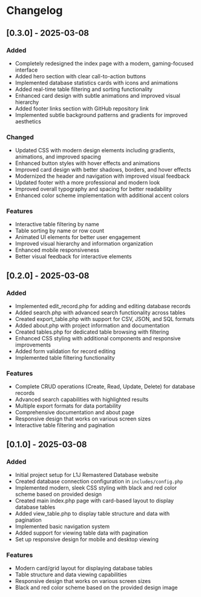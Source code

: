 # Changelog

## [0.3.0] - 2025-03-08

### Added
- Completely redesigned the index page with a modern, gaming-focused interface
- Added hero section with clear call-to-action buttons
- Implemented database statistics cards with icons and animations
- Added real-time table filtering and sorting functionality
- Enhanced card design with subtle animations and improved visual hierarchy
- Added footer links section with GitHub repository link
- Implemented subtle background patterns and gradients for improved aesthetics

### Changed
- Updated CSS with modern design elements including gradients, animations, and improved spacing
- Enhanced button styles with hover effects and animations
- Improved card design with better shadows, borders, and hover effects
- Modernized the header and navigation with improved visual feedback
- Updated footer with a more professional and modern look
- Improved overall typography and spacing for better readability
- Enhanced color scheme implementation with additional accent colors

### Features
- Interactive table filtering by name
- Table sorting by name or row count
- Animated UI elements for better user engagement
- Improved visual hierarchy and information organization
- Enhanced mobile responsiveness
- Better visual feedback for interactive elements

## [0.2.0] - 2025-03-08

### Added
- Implemented edit_record.php for adding and editing database records
- Added search.php with advanced search functionality across tables
- Created export_table.php with support for CSV, JSON, and SQL formats
- Added about.php with project information and documentation
- Created tables.php for dedicated table browsing with filtering
- Enhanced CSS styling with additional components and responsive improvements
- Added form validation for record editing
- Implemented table filtering functionality

### Features
- Complete CRUD operations (Create, Read, Update, Delete) for database records
- Advanced search capabilities with highlighted results
- Multiple export formats for data portability
- Comprehensive documentation and about page
- Responsive design that works on various screen sizes
- Interactive table filtering and pagination

## [0.1.0] - 2025-03-08

### Added
- Initial project setup for L1J Remastered Database website
- Created database connection configuration in `includes/config.php`
- Implemented modern, sleek CSS styling with black and red color scheme based on provided design
- Created main index.php page with card-based layout to display database tables
- Added view_table.php to display table structure and data with pagination
- Implemented basic navigation system
- Added support for viewing table data with pagination
- Set up responsive design for mobile and desktop viewing

### Features
- Modern card/grid layout for displaying database tables
- Table structure and data viewing capabilities
- Responsive design that works on various screen sizes
- Black and red color scheme based on the provided design image